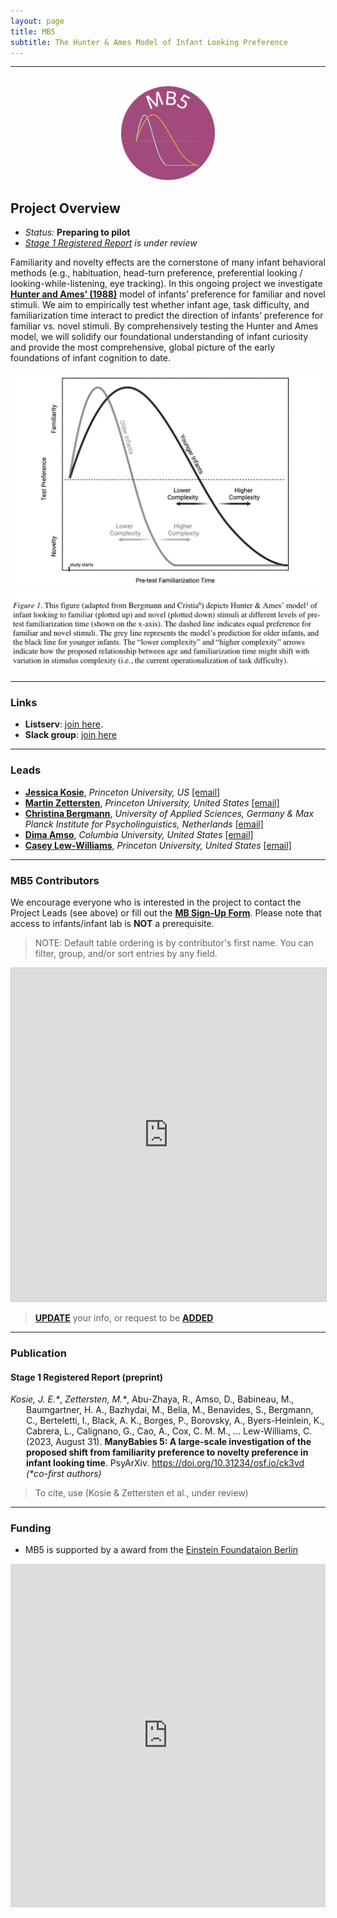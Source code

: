 ```yaml
---
layout: page
title: MB5
subtitle: The Hunter & Ames Model of Infant Looking Preference
---
```


***

<div class="container">
  <div class="row justify-content-around">
    <div class="col-lg-4" align="center">
      <br>
      <img src="/assets/img/MB5_logo.png" width="150">
    </div>
    <div class="col-lg-8" align="left">
      <h2>Project Overview</h2>
      <ul>
        <li><i>Status:</i> <b>Preparing to pilot</b></li>
        <li><i><a href="https://doi.org/10.31234/osf.io/ck3vd" target="_blank">Stage 1 Registered Report</a> is under review</i></li>
      </ul>
    </div>
  </div>
</div>


<p>Familiarity and novelty effects are the cornerstone of many infant behavioral methods (e.g., habituation, head-turn preference, preferential looking / looking-while-listening, eye tracking). In this ongoing project we investigate <a href="https://psycnet.apa.org/record/1988-98065-003" target="_blank"><b>Hunter and Ames’ (1988)</b></a> model of infants’ preference for familiar and novel stimuli. We aim to empirically test whether infant age, task difficulty, and familiarization time interact to predict the direction of infants’ preference for familiar vs. novel stimuli. By comprehensively testing the Hunter and Ames model, we will solidify our foundational understanding of infant curiosity and provide the most comprehensive, global picture of the early foundations of infant cognition to date.</p>

<img src="/assets/img/MB5_HunterAmesFig.png">


***
### Links
* **Listserv**: [join here](https://groups.google.com/a/manybabies.org/g/mb5-list).
* **Slack group**: [join here](https://join.slack.com/t/manybabies5/shared_invite/zt-qml7l90w-drHG7nZBJtXEAtAGAvP8~g)


***
### Leads
* [**Jessica Kosie**](https://jkosie.github.io/), *Princeton University, US* [[email]](mailto:jkosie@princeton.edu)
* [**Martin Zettersten**](https://mzettersten.github.io/), *Princeton University, United States* [[email]](mailto:martincz@princeton.edu)
* [**Christina Bergmann**](https://scholar.google.com/citations?user=5e9DkjMAAAAJ&hl=en), *University of Applied Sciences, Germany & Max Planck Institute for Psycholinguistics, Netherlands* [[email]](mailto:chbergma@gmail.com)
* [**Dima Amso**](https://psychology.columbia.edu/content/dima-amso), *Columbia University, United States* [[email]](mailto:da2959@columbia.edu)
* [**Casey Lew-Williams**](https://psych.princeton.edu/person/casey-lew-williams), *Princeton University, United States* [[email]](mailto:caseylw@princeton.edu)


***
### MB5 Contributors

We encourage everyone who is interested in the project to contact the Project Leads (see above) or fill out the [**MB Sign-Up Form**]({{site.baseurl}}/get_involved/). Please note that access to infants/infant lab is **NOT** a prerequisite.

> NOTE: Default table ordering is by contributor's first name. You can filter, group, and/or sort entries by any field.

<iframe class="airtable-embed" src="https://airtable.com/embed/appRoqMKzcK3NsXt4/shrvySdkb1lUnlWLv?backgroundColor=blueDusty&viewControls=on" frameborder="0" onmousewheel="" width="100%" height="533" style="background: transparent; border: 1px solid #ccc;"></iframe>

> <a href="https://airtable.com/appRoqMKzcK3NsXt4/shrBx1vEakEkyeYbg" target="_blank"><b>UPDATE</b></a> your info, or request to be <a href="https://airtable.com/appRoqMKzcK3NsXt4/shrglw1TM1HxDfbYG" target="_blank"><b>ADDED</b></a>


***
### Publication

<h4>Stage 1 Registered Report (preprint)</h4>
<p style="padding-left: 25px; text-indent: -25px"><i>Kosie, J. E.*</i>, <i>Zettersten, M.*</i>, Abu-Zhaya, R., Amso, D., Babineau, M., Baumgartner, H. A., Bazhydai, M., Belia, M., Benavides, S., Bergmann, C., Berteletti, I., Black, A. K., Borges, P., Borovsky, A., Byers-Heinlein, K., Cabrera, L., Calignano, G., Cao, A., Cox, C. M. M., … Lew-Williams, C. (2023, August 31). <b>ManyBabies 5: A large-scale investigation of the proposed shift from familiarity preference to novelty preference in infant looking time</b>. PsyArXiv. <a href="https://doi.org/10.31234/osf.io/ck3vd" target="_blank">https://doi.org/10.31234/osf.io/ck3vd</a> <i>(*co-first authors)</i></p>

> To cite, use (Kosie & Zettersten et al., under review)


***
### Funding
* MB5 is supported by a award from the [Einstein Foundataion Berlin](https://www.einsteinfoundation.de/index.php?id=1&L=1)

<iframe width="100%" height="550" src="https://vimeo.com/879550832/fd60a7a807?share=copy" frameborder="0" allow="autoplay; encrypted-media" allowfullscreen=""></iframe>
